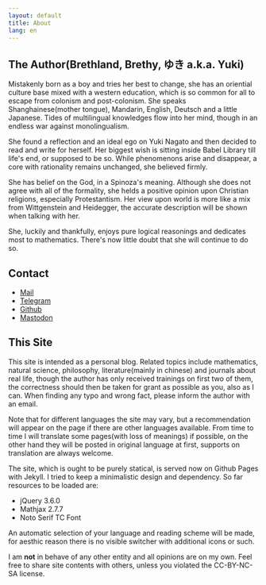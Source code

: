 ```yaml
---
layout: default
title: About
lang: en
---
```


## The Author(Brethland, Brethy, ゆき a.k.a. Yuki)

Mistakenly born as a boy and tries her best to change, she has an oriential culture base mixed with a western education, which is so common for all to escape from colonism and post-colonism. She speaks Shanghainese(mother tongue), Mandarin, English, Deutsch and a little Japanese. Tides of multilingual knowledges flow into her mind, though in an endless war against monolingualism. 

She found a reflection and an ideal ego on Yuki Nagato and then decided to read and write for herself. Her biggest wish is sitting inside Babel Library till life's end, or supposed to be so. While phenomenons arise and disappear, a core with rationality remains unchanged, she believed firmly.

She has belief on the God, in a Spinoza's meaning. Although she does not agree with all of the formality, she helds a positive opinion upon Christian religions, especially Protestantism. Her view upon world is more like a mix from Wittgenstein and Heidegger, the accurate description will be shown when talking with her.

She, luckily and thankfully, enjoys pure logical reasonings and dedicates most to mathematics. There's now little doubt that she will continue to do so.

## Contact

- [Mail](mailto:i@typ.moe)
- [Telegram](https://t.me/bungeibu)
- [Github](https://github.com/Brethland)
- [Mastodon](https://mathstodon.xyz/@Brethland)

## This Site

This site is intended as a personal blog. Related topics include mathematics, natural science, philosophy, literature(mainly in chinese) and journals about real life, though the author has only received trainings on first two of them, the correctness should then be taken for grant as possible as you, also as I can. When finding any typo and wrong fact, please inform the author with an email.

Note that for different languages the site may vary, but a recommendation will appear on the page if there are other languages available. From time to time I will translate some pages(with loss of meanings) if possible, on the other hand they will be posted in original language at first, supports on translation are always welcome.

The site, which is ought to be purely statical, is served now on Github Pages with Jekyll. I tried to keep a minimalistic design and dependency. So far resources to be loaded are:
- jQuery 3.6.0
- Mathjax 2.7.7
- Noto Serif TC Font

An automatic selection of your language and reading scheme will be made, for aesthic reason there is no visible switcher with additional icons or such.

I am **not** in behave of any other entity and all opinions are on my own. Feel free to share site contents with others, unless you violated the CC-BY-NC-SA license.

